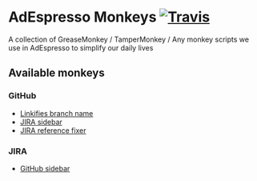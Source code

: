 # AdEspresso Monkeys [![Travis](https://img.shields.io/travis/adespresso/monkey-tools.svg?maxAge=2592000)](https://travis-ci.org/adespresso/monkey-tools/)
A collection of GreaseMonkey / TamperMonkey / Any monkey scripts we use in AdEspresso to simplify our daily lives

## Available monkeys
### GitHub
* [Linkifies branch name](https://raw.githubusercontent.com/adespresso/monkey-tools/master/github/jira-issue.user.js)
* [JIRA sidebar](https://raw.githubusercontent.com/adespresso/monkey-tools/master/github/jira-sidebar-item.user.js)
* [JIRA reference fixer](https://raw.githubusercontent.com/adespresso/monkey-tools/master/github/jira-issue-reference.user.js)

### JIRA
* [GitHub sidebar](https://raw.githubusercontent.com/adespresso/monkey-tools/master/jira/github-sidebar-item.user.js)

